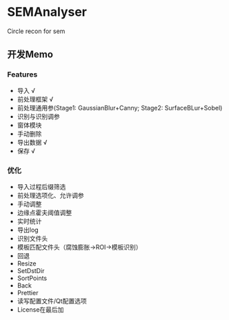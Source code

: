 # SEMAnalyser
Circle recon for sem
## 开发Memo
### Features
- 导入 √
- 前处理框架 √
- 前处理通用参(Stage1: GaussianBlur+Canny; Stage2: SurfaceBLur+Sobel)
- 识别与识别调参
- 窗体模块
- 手动删除
- 导出数据 √
- 保存 √
### 优化
- 导入过程后缀筛选
- 前处理选项化、允许调参
- 手动调整
- 边缘点霍夫阈值调整
- 实时统计
- 导出log
- 识别文件头
- 模板匹配文件头（腐蚀膨胀->ROI->模板识别）
- 回退
- Resize
- SetDstDir
- SortPoints
- Back
- Prettier
- 读写配置文件/Qt配置选项
- License在最后加